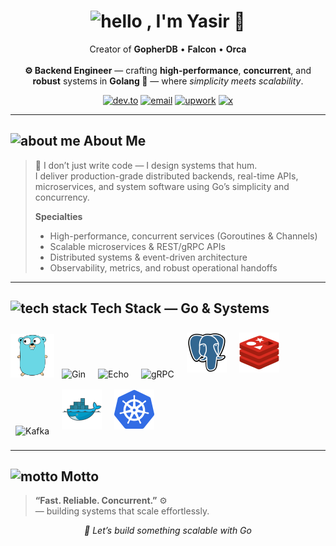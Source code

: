 <!-- Profile Header -->
<h1 align="center">
<img src="https://media.tenor.com/Yj4grvIBitkAAAAM/jake-is.gif" height="60" width="60" alt="hello"/>  
  , I'm <strong>Yasir</strong> 👋  
</h1>

<p align="center">
  Creator of <b>GopherDB</b> • <b>Falcon</b> • <b>Orca</b>  
  <br/><br/>
  <strong>⚙️ Backend Engineer</strong> — crafting <strong>high-performance</strong>, <strong>concurrent</strong>, and <strong>robust</strong> systems in  
  <strong>Golang 🐹</strong> — where <em>simplicity meets scalability</em>.
</p>

<p align="center">
  <a href="https://dev.to/mr_yasir"><img src="https://img.shields.io/badge/Blog-dev.to-blue?style=flat-square&logo=dev.to" alt="dev.to"/></a>
  <a href="mailto:helloyasir@proton.me"><img src="https://img.shields.io/badge/Email-ProtonMail-purple?style=flat-square&logo=protonmail" alt="email"/></a>
  <a href="https://www.upwork.com/freelancers/~0134f4c054f96f8850"><img src="https://img.shields.io/badge/Upwork-Hire%20Me-success?style=flat-square&logo=upwork" alt="upwork"/></a>
  <a href="https://x.com/myasirdev"><img src="https://img.shields.io/badge/X-@myasirdev-1DA1F2?style=flat-square&logo=x" alt="x"/></a>
</p>

---

## <img src="https://i.pinimg.com/originals/ba/dc/74/badc74ced38f8aa000d067a72d2f0465.gif" height="52" alt="about me" /> About Me

> 🧩 I don’t just write code — I design systems that hum.  
> I deliver production-grade distributed backends, real-time APIs, microservices, and system software using Go’s simplicity and concurrency.
>
> **Specialties**
> - High-performance, concurrent services (Goroutines & Channels)  
> - Scalable microservices & REST/gRPC APIs  
> - Distributed systems & event-driven architecture  
> - Observability, metrics, and robust operational handoffs

---

## <img src="https://i.pinimg.com/originals/95/f2/43/95f24363e310d115b83d8993aab903e6.gif" height="60" alt="tech stack" /> Tech Stack — Go & Systems

<p align="left">
  <!-- Golang -->
  <img width="70" height="70" alt="golang" src="https://raw.githubusercontent.com/devicons/devicon/master/icons/go/go-original.svg" />

  <!-- Gin -->
  <img src="https://avatars.githubusercontent.com/u/15152911?s=200&v=4" alt="Gin" width="64" height="64" style="margin:8px"/>
  <!-- Echo -->
  <img src="https://echo.labstack.com/logo.png" alt="Echo" width="64" height="64" style="margin:8px"/>
  <!-- gRPC -->
  <img src="https://avatars.githubusercontent.com/u/8730506?s=48&v=4" alt="gRPC" width="64" height="64" style="margin:8px"/>
  <!-- PostgreSQL -->
  <img src="https://raw.githubusercontent.com/devicons/devicon/master/icons/postgresql/postgresql-original.svg" alt="PostgreSQL" width="64" height="64" style="margin:8px"/>
  <!-- Redis -->
  <img src="https://raw.githubusercontent.com/devicons/devicon/master/icons/redis/redis-original.svg" alt="Redis" width="64" height="64" style="margin:8px"/>
  <!-- Kafka -->
  <img src="https://cdn.worldvectorlogo.com/logos/kafka.svg" alt="Kafka" width="64" height="64" style="margin:8px"/>
  <!-- Docker -->
  <img src="https://raw.githubusercontent.com/devicons/devicon/master/icons/docker/docker-original.svg" alt="Docker" width="64" height="64" style="margin:8px"/>
  <!-- Kubernetes -->
  <img src="https://raw.githubusercontent.com/devicons/devicon/master/icons/kubernetes/kubernetes-plain.svg" alt="Kubernetes" width="64" height="64" style="margin:8px"/>
</p>

---

## <img src="https://upload.wikimedia.org/wikipedia/commons/3/3e/Flickering_cursor.gif" height="24" alt="motto" /> Motto

> **“Fast. Reliable. Concurrent.”** ⚙️  
> — building systems that scale effortlessly.

<p align="center">
  <i>💬 Let’s build something scalable with Go</i>
</p>
